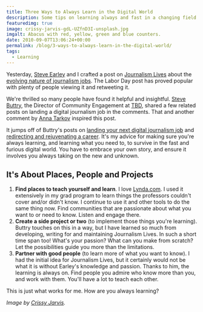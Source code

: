 ```yaml
---
title: Three Ways to Always Learn in the Digital World
description: Some tips on learning always and fast in a changing field.
featuredimg: true
image: crissy-jarvis-gdL-UZfnD3I-unsplash.jpg
imgalt: Abacus with red, yellow, green and blue counters.
date: 2010-09-07T13:06:24+00:00
permalink: /blog/3-ways-to-always-learn-in-the-digital-world/
tags:
  - Learning
---
```


Yesterday, [Steve Earley](http://twitter.com/stephencearley) and I crafted a post on [Journalism Lives](http://journalismlives.com/) about the [evolving nature of journalism jobs](http://journalismlives.com/labor-day-survey-the-changing-face-of-journal). The Labor Day post has proved popular with plenty of people viewing it and retweeting it.

We're thrilled so many people have found it helpful and insightful. [Steve Buttry](http://stevebuttry.wordpress.com/), the Director of Community Engagement at [TBD](http://www.tbd.com/), shared a few related posts on landing a digital journalism job in the comments. That and another comment by [Anna Tarkov](http://www.annatarkov.com/) inspired this post.

It jumps off of Buttry's posts on [landing your next digital journalism job](http://stevebuttry.wordpress.com/2010/05/21/some-tips-on-landing-your-next-job-in-digital-journalism/) and [redirecting and rejuvenating a career](http://stevebuttry.wordpress.com/2010/03/08/thoughts-on-redirecting-and-rejuvenating-a-career/). It's my advice for making sure you're always learning, and learning what you need to, to survive in the fast and furious digital world. You have to embrace your own story, and ensure it involves you always taking on the new and unknown.

## It's About Places, People and Projects

  1. **Find places to teach yourself and learn**. I love [Lynda.com](http://www.lynda.com/). I used it extensively in my grad program to learn things the professors couldn't cover and/or didn't know. I continue to use it and other tools to do the same thing now. Find communities that are passionate about what you want to or need to know. Listen and engage there.
  2. **Create a side project or two** (to implement those things you're learning). Buttry touches on this in a way, but I have learned so much from developing, writing for and maintaining Journalism Lives. In such a short time span too! What's your passion? What can you make from scratch? Let the possibilities guide you more than the limitations.
  3. **Partner with good people** (to learn more of what you want to know). I had the initial idea for Journalism Lives, but it certainly would not be what it is without Earley's knowledge and passion. Thanks to him, the learning is always on. Find people you admire who know more than you, and work with them. You'll have a lot to teach each other.

This is just what works for me. How are you always learning?

_Image by [Crissy Jarvis](https://unsplash.com/photos/gdL-UZfnD3I)._